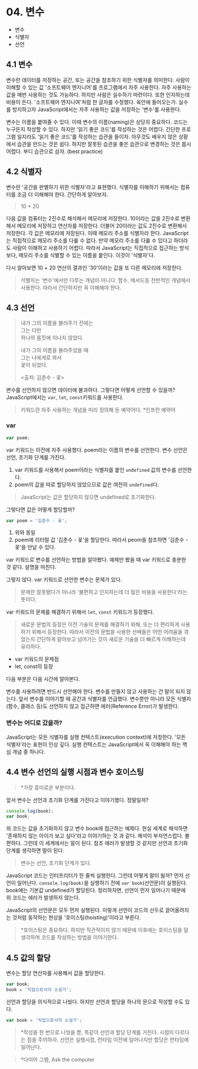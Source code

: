 # 04. 변수

- 변수
- 식별자
- 선언

## 4.1 변수

변수란 데이터를 저장하는 공간, 또는 공간을 참조하기 위한 식별자를 의미한다. 사람이 이해할 수 있는 값 '소프트웨어 엔지니어'를 프로그램에서 자주 사용한다.
자주 사용하는 값을 매번 사용하는 것도 가능하다. 하지만 사람은 실수하기 마련이다. 또한 인지하는데 비용이 든다.
'소프트웨어 엔지니여'처럼 한 글자를 수정했다. 육안에 들어오는가. 실수를 방지하고자 JavaScript에서는 자주 사용하는 값을 저장하는 '변수'를 사용한다.

변수는 이름을 붙여줄 수 있다. 이때 변수의 이름(naming)은 상당히 중요하다. 코드는 누구든지 작성할 수 있다. 하지만 '읽기 좋은 코드'를 작성하는 것은 어렵다.
간단한 프로그램 일지라도 '읽기 좋은 코드'를 작성하는 습관을 들이자. 아무것도 배우지 않은 상황에서 습관을 만드는 것은 쉽다. 하지만 잘못된 습관을 좋은 습관으로
변경하는 것은 몹시 어렵다. 부디 습관으로 삼자. (best practice)

## 4.2 식별자

변수란 '공간을 판별하기 위한 식별자'라고 표현했다. 식별자를 이해하기 위해서는 컴퓨터를 조금 더 이해해야 한다. 간단하게 알아보자.

> 10 + 20

다음 값을 컴퓨터는 2진수로 해석해서 메모리에 저장한다. 10이라는 값을 2진수로 변환해서 메모리에 저장하고 연산자를 저장한다. 더불어 20이라는 값도 2진수로 변환해서 저장한다.
각 값은 메모리에 저장된다. 이때 메모리 주소를 식별자라 한다. JavaScript는 직접적으로 메모리 주소를 다룰 수 없다. 만약 메모리 주소를 다룰 수 있다고 하더라도 사람이 이해하고
사용하기 어렵다. 따라서 JavaScript는 직접적으로 접근하는 방식보다, 메모리 주소를 식별할 수 있는 이름을 붙인다. 이것이 '식별자'다.

다시 알아보면 10 + 20 연산의 결과인 '30'이라는 값을 또 다른 메모리에 저장한다.

> 식별자는 '변수'에서만 다루는 개념이 아니다. 함수, 메서드등 전반적인 개념에서 사용한다. 따라서 간단하지만 꼭 이해해야 한다.

## 4.3 선언

> 내가 그의 이름을 불러주기 전에는<br>
> 그는 다만<br>
> 하나의 몸짓에 지나지 않았다.
> 
> 내가 그의 이름을 불러주었을 때<br>
> 그는 나에게로 와서<br>
> 꽃이 되었다.
> 
> <출처: 김춘수 - 꽃>

변수를 선언하지 않으면 데이터에 불과하다. 그렇다면 어떻게 선언할 수 있을까? JavaScript에서는 `var`, `let`, `const`키워드를 사용한다.

> 키워드란 자주 사용하는 개념을 미리 정의해 둔 예약어다. *인프런 예약어

### var

```javascript
var poem;
```

var 키워드는 이전에 자주 사용했다. poem라는 이름의 변수를 선언한다. 변수 선언은 선언, 초기화 단계를 가진다. 

1. var 키워드를 사용해서 poem이라는 식별자를 붙인 `undefined` 값의 변수를 선언한다.
2. poem의 값을 따로 할당하지 않았으므로 값은 여전히 `undefined`다.

> JavaScript는 값은 할당하지 않으면 undefined로 초기화한다.

그렇다면 값은 어떻게 할당할까?

```javascript
var poem = '김춘수 - 꽃';
```

1. 위와 동일
2. poem에 리터럴 값 '김춘수 - 꽃'을 할당한다. 따라서 peom을 참조하면 '김춘수 - 꽃'을 만날 수 있다.

var 키워드로 변수를 선언하는 방법을 알아봤다. 예제만 봤을 때 var 키워드로 충분한 것 같다. 설명을 마친다.

그렇지 않다. var 키워드로 선언한 변수는 문제가 있다. 

> 문제란 잘못됐다가 아니라 '불편하고 인지하는데 더 많은 비용을 사용한다'라는 뜻이다.

var 키워드의 문제를 해결하기 위해서 `let`, `const` 키워드가 등장했다.

> 새로운 문법의 등장은 이전 기술의 문제를 해결하기 위해, 또는 더 편리하게 사용하기 위해서 등장한다. 따라서 이전의 문법을 사용한 선배들은 어떤 어려움을 겪었는지
> 간단하게 알아보고 넘어가는 것이 새로운 기술을 더 빠르게 이해하는데 유리하다.

- var 키워드의 문제점
- let, const의 등장

다음 부분은 다음 시간에 알아본다.

변수를 사용하려면 반드시 선언해야 한다. 변수를 만들지 않고 사용하는 건 말이 되지 않는다. 앞서 변수를 이야기할 때 공간과 식별자를 언급했다. 
변수뿐만 아니라 모든 식별자(함수, 클래스 등)도 선언하지 않고 접근하면 에러(Reference Error)가 발생한다.

### 변수는 어디로 갔을까?

JavaScript는 모든 식별자를 실행 컨텍스트(execution context)에 저장한다. '모든 식별자'라는 표현이 인상 깊다. 실행 컨텍스트는 JavaScript에서 꼭 이해해야 하는 핵심 개념 중 하나다.

## 4.4 변수 선언의 실행 시점과 변수 호이스팅

> *가장 흥미로운 부분이다.

앞서 변수는 선언과 초기화 단계를 가진다고 이야기했다. 정말일까?

```javascript 
console.log(book); 
var book; 
``` 

위 코드는 값을 초기화하지 않고 변수 book에 접근하는 예제다. 현실 세계로 해석하면 '존재하지 않는 아이가 보고 싶다'라고 이야기하는 것 과 같다.
해석이 부자연스럽다. 불편하다. 그런데 이 세계에서는 말이 된다. 참조 에러가 발생할 것 같지만 선언과 초기화 단계를 생각하면 말이 된다.

> 변수는 선언, 초기화 단계가 있다.

JavaScript 코드는 인터프리터가 한 줄씩 실행한다. 그런데 어떻게 말이 될까? 먼저 선언이 일어난다. `console.log(book)`을 실행하기 전에
`var book`(선언문)이 실행된다. book에는 기본값 undefined가 할당된다. 정리하자면, 선언이 먼저 일어나기 때문에 위 코드는 에러가 발생하지 않는다.

JavaScript의 선언문은 모두 먼저 실행된다. 이렇게 선언이 코드의 선두로 끌어올려지는 것처럼 동작하는 현상을 '호이스팅(hoisting)'이라고 부른다.

> *호이스팅은 중요하다. 하지만 직관적이지 않기 때문에 이후에는 호이스팅을 덜 생각하며 코드를 작성하는 방법을 이야기한다.

## 4.5 값의 할당

변수는 할당 연산자를 사용해서 값을 할당한다.

```javascript
var book;
book = '직업으로서의 소설가';
```

선언과 할당을 의식적으로 나눴다. 하지만 선언과 할당을 하나의 문으로 작성할 수도 있다.

```javascript
var book = '직업으로서의 소설가';
```

> *작성을 한 번으로 나눴을 뿐, 똑같이 선언과 할당 단계를 거친다. 시점이 다르다는 점을 주의하자. 선언은 실행시점, 런타임 이전에 일어나지만 할당은 런타임에 일어난다.

> *다이어 그램, Ask the computer
